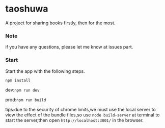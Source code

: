 # taoshuwa
A project for sharing books firstly, then for the most.


### Note
if you have any questions, please let me know at issues part.

### Start
Start the app with the following steps.

`npm install`

dev:`npm run dev`

prod:`npm run build`

tips:due to the security of chrome limits,we must use the local server to view the effect of the bundle files,so use `node build-server` at terminal to start the server,then open `http://localhost:3001/` in the browser.
